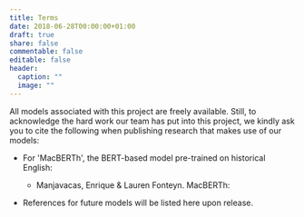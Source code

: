 ```yaml
---
title: Terms
date: 2018-06-28T00:00:00+01:00
draft: true
share: false
commentable: false
editable: false
header:
  caption: ""
  image: ""
---
```

All models associated with this project are freely available. Still, to acknowledge the hard work our team has put into this project, we kindly ask you to cite the following when publishing research that makes use of our models:

* For 'MacBERTh', the BERT-based model pre-trained on historical English:

  * Manjavacas, Enrique & Lauren Fonteyn. MacBERTh:
* References for future models will be listed here upon release.